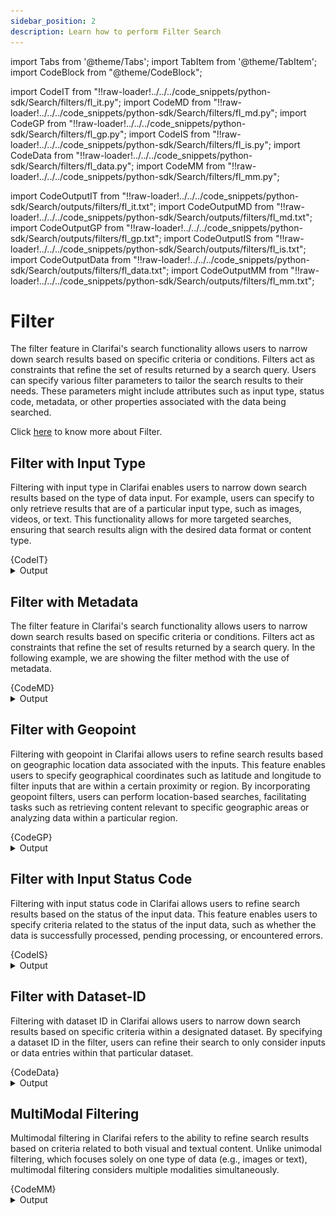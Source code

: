 ```yaml
---
sidebar_position: 2
description: Learn how to perform Filter Search 
---
```


import Tabs from '@theme/Tabs';
import TabItem from '@theme/TabItem';
import CodeBlock from "@theme/CodeBlock";


import CodeIT from "!!raw-loader!../../../code_snippets/python-sdk/Search/filters/fl_it.py";
import CodeMD from "!!raw-loader!../../../code_snippets/python-sdk/Search/filters/fl_md.py";
import CodeGP from "!!raw-loader!../../../code_snippets/python-sdk/Search/filters/fl_gp.py";
import CodeIS from "!!raw-loader!../../../code_snippets/python-sdk/Search/filters/fl_is.py";
import CodeData from "!!raw-loader!../../../code_snippets/python-sdk/Search/filters/fl_data.py";
import CodeMM from "!!raw-loader!../../../code_snippets/python-sdk/Search/filters/fl_mm.py";


import CodeOutputIT from "!!raw-loader!../../../code_snippets/python-sdk/Search/outputs/filters/fl_it.txt";
import CodeOutputMD from "!!raw-loader!../../../code_snippets/python-sdk/Search/outputs/filters/fl_md.txt";
import CodeOutputGP from "!!raw-loader!../../../code_snippets/python-sdk/Search/outputs/filters/fl_gp.txt";
import CodeOutputIS from "!!raw-loader!../../../code_snippets/python-sdk/Search/outputs/filters/fl_is.txt";
import CodeOutputData from "!!raw-loader!../../../code_snippets/python-sdk/Search/outputs/filters/fl_data.txt";
import CodeOutputMM from "!!raw-loader!../../../code_snippets/python-sdk/Search/outputs/filters/fl_mm.txt";





# Filter

The filter feature in Clarifai's search functionality allows users to narrow down search results based on specific criteria or conditions. Filters act as constraints that refine the set of results returned by a search query. Users can specify various filter parameters to tailor the search results to their needs. These parameters might include attributes such as input type, status code, metadata, or other properties associated with the data being searched.

Click [here](https://docs.clarifai.com/api-guide/search/filter) to know more about Filter.


##  Filter with Input Type

Filtering with input type in Clarifai enables users to narrow down search results based on the type of data input. For example, users can specify to only retrieve results that are of a particular input type, such as images, videos, or text. This functionality allows for more targeted searches, ensuring that search results align with the desired data format or content type.


<Tabs>
<TabItem value="python" label="Python">
    <CodeBlock className="language-python">{CodeIT}</CodeBlock>
</TabItem>
</Tabs>


<details>
  <summary>Output</summary>
    <CodeBlock className="language-text">{CodeOutputIT}</CodeBlock>
    <img src="/img/python-sdk/fl_it.png" width="700" height="700" />
</details>


## Filter with Metadata 
The filter feature in Clarifai's search functionality allows users to narrow down search results based on specific criteria or conditions. Filters act as constraints that refine the set of results returned by a search query. In the following example, we are showing the filter method with the use of metadata.

<Tabs>
<TabItem value="python" label="Python">
    <CodeBlock className="language-python">{CodeMD}</CodeBlock>
</TabItem>
</Tabs>


<details>
  <summary>Output</summary>
    <CodeBlock className="language-text">{CodeOutputMD}</CodeBlock>
    <img src="/img/python-sdk/fl_md.png" width="700" height="700" />
</details>




## Filter with Geopoint

Filtering with geopoint in Clarifai allows users to refine search results based on geographic location data associated with the inputs. This feature enables users to specify geographical coordinates such as latitude and longitude to filter inputs that are within a certain proximity or region. By incorporating geopoint filters, users can perform location-based searches, facilitating tasks such as retrieving content relevant to specific geographic areas or analyzing data within a particular region.


<Tabs>
<TabItem value="python" label="Python">
    <CodeBlock className="language-python">{CodeGP}</CodeBlock>
</TabItem>
</Tabs>


<details>
  <summary>Output</summary>
    <CodeBlock className="language-text">{CodeOutputGP}</CodeBlock>
    <img src="/img/python-sdk/fl_gp.png" width="700" height="700" />
</details>


## Filter with Input Status Code

Filtering with input status code in Clarifai allows users to refine search results based on the status of the input data. This feature enables users to specify criteria related to the status of the input data, such as whether the data is successfully processed, pending processing, or encountered errors. 


<Tabs>
<TabItem value="python" label="Python">
    <CodeBlock className="language-python">{CodeIS}</CodeBlock>
</TabItem>
</Tabs>


<details>
  <summary>Output</summary>
    <CodeBlock className="language-text">{CodeOutputIS}</CodeBlock>
    <img src="/img/python-sdk/fl_is.png" width="700" height="700" />
</details>

## Filter with Dataset-ID

Filtering with dataset ID in Clarifai allows users to narrow down search results based on specific criteria within a designated dataset. By specifying a dataset ID in the filter, users can refine their search to only consider inputs or data entries within that particular dataset. 

<Tabs>
<TabItem value="python" label="Python">
    <CodeBlock className="language-python">{CodeData}</CodeBlock>
</TabItem>
</Tabs>


<details>
  <summary>Output</summary>
    <CodeBlock className="language-text">{CodeOutputData}</CodeBlock>
    <img src="/img/python-sdk/fl_data.png" width="700" height="700" />
</details>



## MultiModal Filtering

Multimodal filtering in Clarifai refers to the ability to refine search results based on criteria related to both visual and textual content. Unlike unimodal filtering, which focuses solely on one type of data (e.g., images or text), multimodal filtering considers multiple modalities simultaneously.

<Tabs>
<TabItem value="python" label="Python">
    <CodeBlock className="language-python">{CodeMM}</CodeBlock>
</TabItem>
</Tabs>


<details>
  <summary>Output</summary>
    <CodeBlock className="language-text">{CodeOutputMM}</CodeBlock>
    <img src="/img/python-sdk/fl_mm.png" width="700" height="700" />
</details>